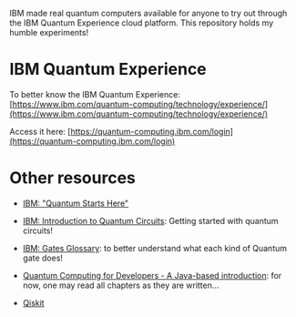 IBM made real quantum computers available for anyone to try out through the IBM Quantum Experience cloud platform.
This repository holds my humble experiments!

# IBM Quantum Experience

To better know the IBM Quantum Experience: [https://www.ibm.com/quantum-computing/technology/experience/](https://www.ibm.com/quantum-computing/technology/experience/)

Access it here: [https://quantum-computing.ibm.com/login](https://quantum-computing.ibm.com/login)


# Other resources

* [IBM: "Quantum Starts Here"](https://www.ibm.com/quantum-computing/)

* [IBM: Introduction to Quantum Circuits](https://quantum-computing.ibm.com/support/guides/introduction-to-quantum-circuits): Getting started with quantum circuits!

* [IBM: Gates Glossary](https://quantum-computing.ibm.com/support/guides/gate-overview): to better understand what each kind of Quantum gate does!

* [Quantum Computing for Developers - A Java-based introduction](https://www.manning.com/books/quantum-computing-for-developers): for now, one may read all chapters as they are written...

* [Qiskit](https://www.qiskit.org/)

